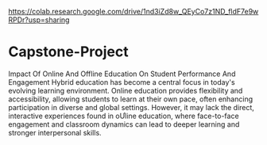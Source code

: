 https://colab.research.google.com/drive/1nd3iZd8w_QEyCo7z1ND_fldF7e9wRPDr?usp=sharing
# Capstone-Project
Impact Of Online And Offline Education On Student Performance And Engagement
Hybrid education has become a central focus in today's evolving learning environment. Online
education provides flexibility and accessibility, allowing students to learn at their own pace,
often enhancing participation in diverse and global settings. However, it may lack the direct,
interactive experiences found in oƯline education, where face-to-face engagement and
classroom dynamics can lead to deeper learning and stronger interpersonal skills. 
